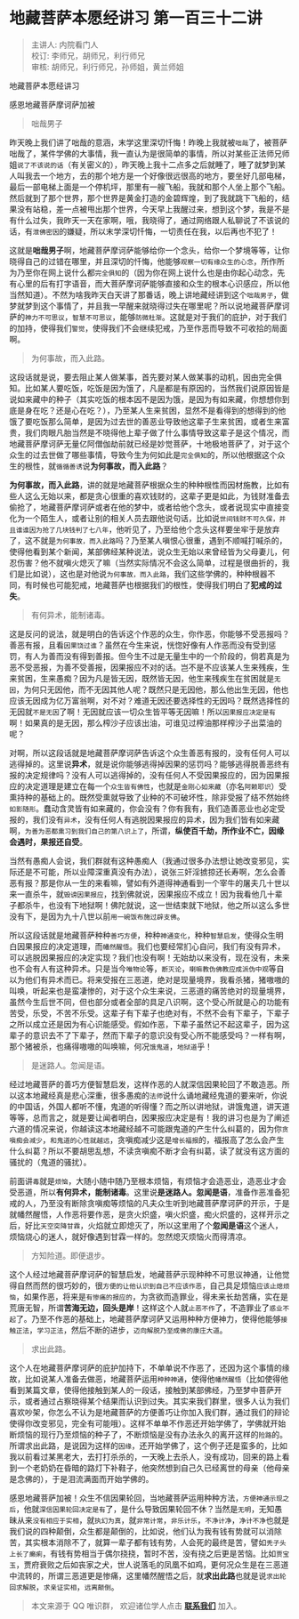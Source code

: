 # 地藏菩萨本愿经讲习 第一百三十二讲

> 主讲人: 内院看门人 <br />
> 校订: 李师兄，胡师兄，利行师兄 <br />
> 审核: 胡师兄，利行师兄，孙师姐，黄兰师姐 <br />

地藏菩萨本愿经讲习

感恩地藏菩萨摩诃萨加被

> 咄哉男子

昨天晚上我们讲了咄哉的意涵，末学这里深切忏悔！昨晚上我就被`咄哉`了，被菩萨咄哉了，某件学佛的大事情，我一直认为是很简单的事情，所以对某些正法师兄师姐`说了不该说的话`（有关密义的），昨天晚上我十二点多之后就睡了，睡了就梦到某人叫我去一个地方，去的那个地方是一个好像很远很高的地方，要坐好几部电梯，最后一部电梯上面是一个停机坪，那里有一艘飞船，我就和那个人坐上那个飞船。然后就到了那个世界，那个世界是黄金打造的金碧辉煌，到了我就跳下飞船的，结果没有站稳，差一点被甩出那个世界，今天早上我醒过来，想到这个梦，我是不是有什么过失，我昨天一天在家啊，哦，我晓得了，通过网络跟人私聊说了不该说的话，有`泄佛密因`的嫌疑，所以末学深切忏悔，一切责任在我，以后再也不犯了！

这就是**咄哉男子**啊，地藏菩萨摩诃萨能够给你一个念头，给你一个梦境等等，让你晓得自己的过错在哪里，并且深切的忏悔，他能够`观察一切有缘众生的心念`，所作所为乃至你在网上说什么都`完全俱知`的（因为你在网上说什么也是由你起心动念，先有心里的后有打字语音，而大菩萨摩诃萨能够直接和众生的根本心识感应，所以他当然知道）。不然为啥我昨天白天讲了那番话，晚上讲地藏经讲到这个`咄哉男子`，做梦就梦到这个事情了，并且我一早醒来就晓得过失在哪里呢？所以说地藏菩萨摩诃萨的`神力不可思议`，`智慧不可思议`，能够`防微杜渐`。这就是对于我们的庇护，对于我们的加持，使得我们`警觉`，使得我们不会继续犯戒，乃至作恶而导致不可收拾的局面啊。

> 为何事故，而入此路。

这段话就是说，要去阻止某人做某事，首先要对某人做某事的动机，因由完全俱知。比如某人要吃饭，吃饭是因为饿了，凡是都是有原因的，当然我们说原因皆是说如来藏中的种子（其实吃饭的根本因不是因为饿，是因为有如来藏，你想想你到底是身在吃？还是心在吃？），乃至某人生来贫困，显然不是看得到的想得到的他饿了要吃饭那么简单，是因为过去世的善恶业导致他这辈子生来贫困，或者生来富贵，我们肉眼凡胎当然是不晓得他上辈子做了什么事情导致这辈子是这个情况，而地藏菩萨摩诃萨无量亿阿僧伽劫前就已经是妙觉菩萨，十地极地菩萨了，对于这个众生的过去世做了哪些事情，导致今生为何如此是`完全俱知`的，所以他根据这个众生的根性，就`循循善诱`说**为何事故，而入此路**？

**为何事故，而入此路**，讲的就是地藏菩萨根据众生的种种根性而因材施教，比如有些人这么无始以来，都是贪心很重的喜欢钱财的，这辈子更是如此，为钱财准备去偷抢了，地藏菩萨摩诃萨或者在他的梦中，或者给他个念头，或者说现实中直接变化为一个陌生人，或者让别的相关人员去跟他说句话，比如说`世间钱财不可久保，并且谁谁因为抢了几块钱判了七八年`，他听见了，乃至给他个念头这样要坐牢于是放弃了，这不就是`为何事故，而入此路`吗？乃至某人嗔恨心很重，遇到不顺喊打喊杀的，使得他看到某个新闻，某部佛经某种说法，说众生无始以来曾经皆为父母妻儿，何忍伤害？他不就嗔火熄灭了嘛（当然实际情况不会这么简单，过程是很曲折的，我们是比如说），这也是对他说`为何事故，而入此路`，我们这些学佛的，种种根器不同，有时候也可能犯戒，地藏菩萨也根据我们的根性，使得我们明白了**犯戒的过失**。

> 有何异术，能制诸毒。

这是反问的说法，就是明白的告诉这个作恶的众生，你作恶，你能够不受恶报吗？善恶有报，且看`因果饶过谁`？虽然在今生来说，恍惚好像有人作恶而没有受到惩罚，有人为善而没有得到善报。但今生不过是无量生中的一个阶段的，倘若真是为恶不受恶报，为善不受善报，因果报应不对的话。岂不是不应该某人生来残疾，生来贫困，生来愚痴？因为凡是皆无因，既然皆无因，他生来残疾生在贫困就是`无因`，为何只无因他，而不无因其他人呢？既然只是无因他，那么他出生无因，他也应该无因成为亿万富翁啊，对不对？难道无因还要选择性的无因吗？既然选择性的无因就`不是无因`了啊！无因就应该一切众生皆平等无因嘛！所以`因果报应决定是有`啊！如果真的是无因，那么榨沙子应该出油，可谁见过榨油那样榨沙子出菜油的呢？

对啊，所以这段话就是地藏菩萨摩诃萨告诉这个众生善恶有报的，没有任何人可以逃得掉的。这里说**异术**，就是说你能够逃得掉因果的惩罚吗？能够逃得脱善恶终有报的决定规律吗？没有人可以逃得掉的，没有任何人不受因果报应的，因为因果报应的决定道理是建立在每一个`众生皆有佛性`，也就是`金刚心如来藏`（亦名`阿赖耶识`）受熏持种的基础上的。既然受熏就导致了业种的不可破坏性，除非受报了结不然始终`如影随形`。蠢动含灵皆有如来藏的，你会没有？你有我有，我们造善恶业也必定受报的，我们没有`异术`，没有任何人有逃脱因果报应的异术，因为我们皆有如来藏啊，`为善为恶都熏习到我们自己的第八识上了`，所谓，**纵使百千劫，所作业不亡，因缘会遇时，果报还自受**。

当然有愚痴人会说，我们群就有这种愚痴人（我通过很多办法想让她改变邪见，实际还是不可能，所以业障深重真没有办法），说张三奸淫掳掠还长寿啊，怎么会善恶有报？那是你从一生的来看嘛，譬如有外道得神通看到一个宰牛的屠夫几十世以来一直杀牛，就`毁谤因果报应`，找到佛就说，因果报应不成立！因为我看他几十辈子都杀牛，也没有下地狱啊！佛陀就说，这一世结束就下地狱，他之所以这么多世没有下，是因为九十八世以前`用一碗饭布施过辟支佛`。

所以这段话就是地藏菩萨种种`善巧方便`，种种`神通变化`，种种`智慧启发`，使得众生明白因果报应的决定道理，而`幡然醒悟`。我们也要经常扪心自问，我们有没有异术，可以逃脱因果报应的决定实现？我们也没有啊！无始劫以来没有，现在没有，未来也不会有人有这种异术。只是当今`唯物论`等，`断灭论`，`喇嘛教伪佛教应成派伪中观`等自以为他们有异术而已。将来受报在三恶道，绝对是现量境界，我看杀猪，猪嗷嗷的叫唤，听起来也是蛮凄惨的，对于这个众生来说，三恶道的痛苦绝对的现量境界，虽然今生后世不同，但也部分或者全部的具足八识啊，这个受心所就是心的功能有苦受，乐受，不苦不乐受。这辈子有下辈子也绝对有，不然不会有下辈子，下辈子之所以成立还是因为有心识能感受。假如作恶，下辈子虽然记不起这辈子，因为这辈子的意识去不了下辈子，然而下辈子的意识没有受心所不能感受吗？一样有啊，那个猪被杀，也痛得嗷嗷的叫唤嘛，何况`饿鬼道`，`地狱道`乎！

> 是迷路人。忽闻是语。

经过地藏菩萨的善巧方便智慧启发，这样作恶的人就深信因果轮回了不敢造恶。所以这本地藏经真是悲心深重，很多愚痴的`法师`说什么诵地藏经鬼道的要来听，你说的中国话，外国人都听不懂，鬼道的听得懂？而之所以讲地狱，讲饿鬼道，讲天道等等，总而言之，就是要让闻者明白，因果报应决定是有！我的讲习也是为了阐述六道的情况来说，你越读这本地藏经越不可能跟鬼道的产生什么纠葛的，因为你`贪嗔痴会减少`，`和鬼道的心性就越远`，贪嗔痴减少这是`增长福报`的，福报高了怎么会产生什么纠葛？所以不要胡思乱想，不读贪嗔痴不断才会有纠葛，读了就没有这方面的骚扰的（鬼道的骚扰）。

前面讲`毒`就是`烦恼`，大随小随中随乃至根本烦恼，有烦恼才会造恶业，造恶业才会受恶道，所以**有何异术，能制诸毒**。这里说**是迷路人。忽闻是语**，准备作恶准备犯戒的人，乃至没有断除贪嗔痴等烦恼的凡夫众生听到地藏菩萨摩诃萨的开示，于是就幡然醒悟，人作恶将要作恶，是贪火炽盛，嗔火炽盛，痴火炽盛的，这样开示之后，好比`天空突降甘霖`，火焰就立即熄灭了，所以这里用了个**忽闻是语**这个迷人，烦恼烧心的迷人，就好像遇到甘霖一样的。忽然熄灭烦恼火而得清凉。

> 方知险道。即便退步。

这个人经过地藏菩萨摩诃萨的智慧启发，地藏菩萨示现种种不可思议神通，让他觉得自然而然的很巧妙的，很`方便的让他认识到自己不应该作恶`，自己具足烦恼`应该止熄烦恼`，如果作恶，将来是`有惨痛的报应的`，为贪欲而造罪业，得未来长劫苦痛，实在是荒唐无智，所谓**苦海无边，回头是岸**！这样这个人就`止恶不作`了，不造罪业了`惑业不起`了。乃至不作恶的基础上，地藏菩萨摩诃萨又运用种种方便神力，使得他能够`接触正法`，`学习正法`，然后不断的进步，`迈向解脱乃至成佛的康庄大道`。

> 求出此路。

这个人在地藏菩萨摩诃萨的庇护加持下，不单单说不作恶了，还因为这个事情的缘故，比如说某人准备去做恶，地藏菩萨运用`种种神通`，使得他`幡然醒悟`（比如使得他看到某篇文章，使得他接触到某人的一段话，接触到某部佛经，乃至梦中菩萨开示，或者通过占察晓得某个结果而认识到过失。其实来我们群里，很多人认为我们喜欢吵架，你怎么不认为是地藏菩萨的方便善巧让你加入我们群，通过我们的辩论使得你改变邪见，完全有可能哦）。这样不单单不作恶还开始学佛了，学佛就开始断烦恼的现行乃至烦恼的种子了，不断烦恼是没有办法永久的离开这样的`险路`的。所谓求出此路，是说因为这样的`因缘`，还开始学佛了，这个例子还是蛮多的，比如我以前看过某黑老大，去打打杀杀的，一天晚上去杀人，没有成功，回来的路上看到一个老奶奶在昏暗的路灯下补鞋子，他突然想到自己久已经离世的母亲（他母亲是念佛的），于是泪流满面而开始学佛的。

感恩地藏菩萨加被！众生不信因果轮回，当地藏菩萨运用种种方法，`方便神通示现之后`，他就`深信因果轮回决定是有`了，是什么导致因果轮回不休？当然是`无明`，无知愚昧从来`没有相应于实相`，就`执幻为真`，就`非常计常`，`非乐计乐`，`不净计净`，`净计不净`也就是我们说的四种颠倒，众生都是颠倒的，比如说，他们认为我有钱有势就可以消除苦，其实根本消除不了，就算一辈子都有钱有势，人会死的最终是苦，譬如`秃子头上长了癞痢`，有钱有势相当于偶尔挠挠，暂时不苦，没有挠之后更是苦恼。比如`贾宝玉`，贾府衰败之后如丧家之犬，世人说落毛的凤凰不如鸡，更何况众生是在三恶道中流转的，所谓三恶道更是惨痛，这里幡然醒悟之后，就**求出此路**也就是说`求出轮回求解脱`，`求亲证实相`，`远离颠倒`。

> 本文来源于 QQ 唯识群， 欢迎诸位学人点击 **[联系我们](https://mp.weixin.qq.com/s/lZCfWjmLjgNR165Tx4_bCQ)** 加入。
